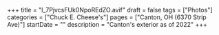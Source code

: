 +++
title = "l_7PjvcsFUk0NpoREdZO.avif"
draft = false
tags = ["Photos"]
categories = ["Chuck E. Cheese's"]
pages = ["Canton, OH (6370 Strip Ave)"]
startDate = ""
description = "Canton's exterior as of 2022"
+++
